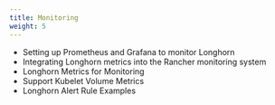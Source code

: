 ```yaml
---
title: Monitoring
weight: 5
---
```


* Setting up Prometheus and Grafana to monitor Longhorn
* Integrating Longhorn metrics into the Rancher monitoring system
* Longhorn Metrics for Monitoring
* Support Kubelet Volume Metrics
* Longhorn Alert Rule Examples
